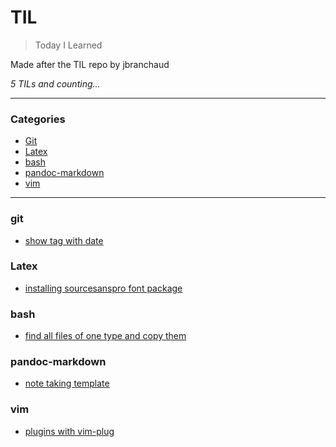 # TIL

> Today I Learned

Made after the TIL repo by jbranchaud

_5 TILs and counting..._

---

### Categories

* [Git](#git)
* [Latex](#Latex)
* [bash](#bash)
* [pandoc-markdown](#pandoc-markdown)
* [vim](#vim)

---

### git

- [show tag with date](git/show_tag_with_date.md)

### Latex

- [installing sourcesanspro font package](latex/installing_sourcesanspro_font_package.md)

### bash

-  [find all files of one type and copy them](bash/find_all_file_of_type_and_copy.md)

### pandoc-markdown 

- [note taking template](pandoc-markdown/note_taking_template.md)

### vim 

- [plugins with vim-plug](vim/plugins_with_vim-plug.md)
